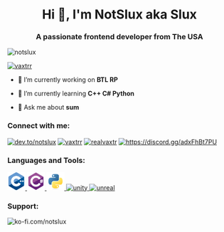 <h1 align="center">Hi 👋, I'm NotSlux aka Slux</h1>
<h3 align="center">A passionate frontend developer from The USA</h3>

<p align="left"> <img src="https://komarev.com/ghpvc/?username=notslux&label=Profile%20views&color=0e75b6&style=flat" alt="notslux" /> </p>

<p align="left"> <a href="https://twitter.com/vaxtrr" target="blank"><img src="https://img.shields.io/twitter/follow/vaxtrr?logo=twitter&style=for-the-badge" alt="vaxtrr" /></a> </p>

- 🔭 I’m currently working on **BTL RP**

- 🌱 I’m currently learning **C++ C# Python**

- 💬 Ask me about **sum**

<h3 align="left">Connect with me:</h3>
<p align="left">
<a href="https://dev.to/dev.to/notslux" target="blank"><img align="center" src="https://raw.githubusercontent.com/rahuldkjain/github-profile-readme-generator/master/src/images/icons/Social/devto.svg" alt="dev.to/notslux" height="30" width="40" /></a>
<a href="https://twitter.com/vaxtrr" target="blank"><img align="center" src="https://raw.githubusercontent.com/rahuldkjain/github-profile-readme-generator/master/src/images/icons/Social/twitter.svg" alt="vaxtrr" height="30" width="40" /></a>
<a href="https://instagram.com/realvaxtr" target="blank"><img align="center" src="https://raw.githubusercontent.com/rahuldkjain/github-profile-readme-generator/master/src/images/icons/Social/instagram.svg" alt="realvaxtr" height="30" width="40" /></a>
<a href="https://discord.gg/https://discord.gg/adxFhBt7PU" target="blank"><img align="center" src="https://raw.githubusercontent.com/rahuldkjain/github-profile-readme-generator/master/src/images/icons/Social/discord.svg" alt="https://discord.gg/adxFhBt7PU" height="30" width="40" /></a>
</p>

<h3 align="left">Languages and Tools:</h3>
<p align="left"> <a href="https://www.w3schools.com/cpp/" target="_blank" rel="noreferrer"> <img src="https://raw.githubusercontent.com/devicons/devicon/master/icons/cplusplus/cplusplus-original.svg" alt="cplusplus" width="40" height="40"/> </a> <a href="https://www.w3schools.com/cs/" target="_blank" rel="noreferrer"> <img src="https://raw.githubusercontent.com/devicons/devicon/master/icons/csharp/csharp-original.svg" alt="csharp" width="40" height="40"/> </a> <a href="https://www.python.org" target="_blank" rel="noreferrer"> <img src="https://raw.githubusercontent.com/devicons/devicon/master/icons/python/python-original.svg" alt="python" width="40" height="40"/> </a> <a href="https://unity.com/" target="_blank" rel="noreferrer"> <img src="https://www.vectorlogo.zone/logos/unity3d/unity3d-icon.svg" alt="unity" width="40" height="40"/> </a> <a href="https://unrealengine.com/" target="_blank" rel="noreferrer"> <img src="https://raw.githubusercontent.com/kenangundogan/fontisto/036b7eca71aab1bef8e6a0518f7329f13ed62f6b/icons/svg/brand/unreal-engine.svg" alt="unreal" width="40" height="40"/> </a> </p>

<h3 align="left">Support:</h3>
<p><a href="https://ko-fi.com/ko-fi.com/notslux"> <img align="left" src="https://cdn.ko-fi.com/cdn/kofi3.png?v=3" height="50" width="210" alt="ko-fi.com/notslux" /></a></p><br><br>
